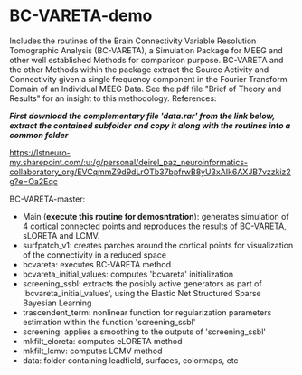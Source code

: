 # BC-VARETA-demo
Includes the routines of the Brain Connectivity Variable Resolution Tomographic Analysis (BC-VARETA), a Simulation Package for MEEG  and other well established Methods for comparison purpose. BC-VARETA and the other Methods within the package extract the Source Activity and Connectivity given a single frequency component in the Fourier Transform Domain of an Individual MEEG Data. See the pdf file "Brief of Theory and Results" for an insight to this methodology.
References:


***First download the complementary file 'data.rar' from the link below, extract the contained subfolder and copy it along with the routines into a common folder***

https://lstneuro-my.sharepoint.com/:u:/g/personal/deirel_paz_neuroinformatics-collaboratory_org/EVCqmmZ9d9dLrOTb37bpfrwB8yU3xAIk6AXJB7vzzkiz2g?e=Oa2Eqc

BC-VARETA-master:
- Main (**execute this routine for demosntration**): generates simulation of 4 cortical connected points and reproduces the results of 
  BC-VARETA, sLORETA and LCMV.
- surfpatch_v1: creates parches around the cortical points for visualization of the connectivity in a reduced space  
- bcvareta: executes BC-VARETA method
- bcvareta_initial_values: computes 'bcvareta' initialization
- screening_ssbl: extracts the posibly active generators as part of 'bcvareta_initial_values', using the Elastic Net Structured Sparse
  Bayesian Learning
- trascendent_term: nonlinear function for regularization parameters estimation within the function 'screening_ssbl'     
- screening: applies a smoothing to the outputs of 'screening_ssbl'
- mkfilt_eloreta: computes eLORETA method
- mkfilt_lcmv: computes LCMV method
- data: folder containing leadfield, surfaces, colormaps, etc 
